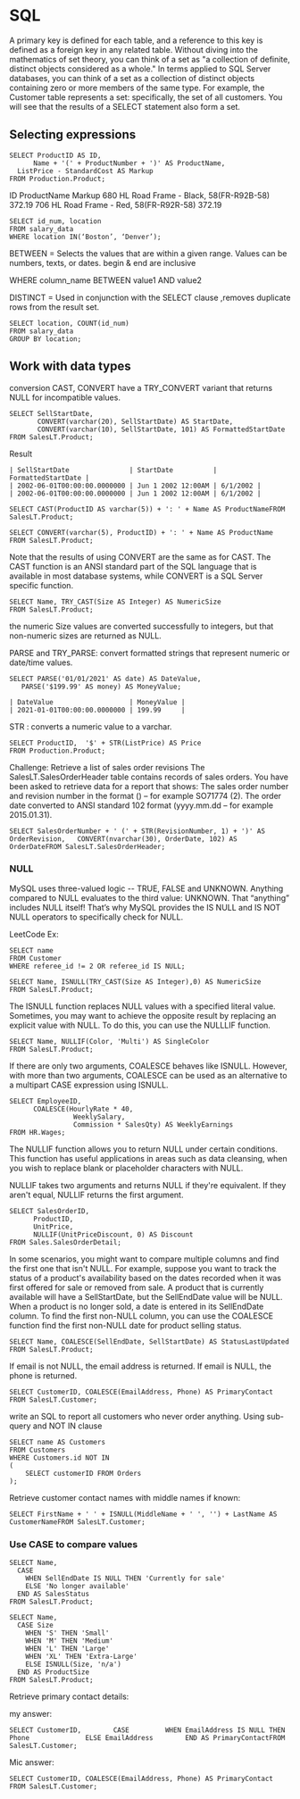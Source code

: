 # SQL
A primary key is defined for each table, and a reference to this key is defined as a foreign key in any related table.
Without diving into the mathematics of set theory, you can think of a set as "a collection of definite, distinct objects considered as a whole." In terms applied to SQL Server databases, you can think of a set as a collection of distinct objects containing zero or more members of the same type. For example, the Customer table represents a set: specifically, the set of all customers. You will see that the results of a SELECT statement also form a set.

## Selecting expressions
```
SELECT ProductID AS ID,
      Name + '(' + ProductNumber + ')' AS ProductName,
  ListPrice - StandardCost AS Markup
FROM Production.Product;
```

ID ProductName Markup
680 HL Road Frame - Black, 58(FR-R92B-58) 372.19
706 HL Road Frame - Red, 58(FR-R92R-58) 372.19

```
SELECT id_num, location
FROM salary_data
WHERE location IN(‘Boston’, ‘Denver’);
```
BETWEEN = Selects the values that are within a given range. Values can be numbers, texts, or dates. begin & end are inclusive

WHERE column_name BETWEEN value1 AND value2

DISTINCT = Used in conjunction with the SELECT clause ,removes duplicate rows from the result set.

```
SELECT location, COUNT(id_num)
FROM salary_data
GROUP BY location;
```

## Work with data types

conversion CAST, CONVERT have a TRY_CONVERT variant that returns NULL for incompatible values.
```
SELECT SellStartDate,
       CONVERT(varchar(20), SellStartDate) AS StartDate,
       CONVERT(varchar(10), SellStartDate, 101) AS FormattedStartDate 
FROM SalesLT.Product;
```
Result

    | SellStartDate               | StartDate          | FormattedStartDate |
    | 2002-06-01T00:00:00.0000000 | Jun 1 2002 12:00AM | 6/1/2002 |
    | 2002-06-01T00:00:00.0000000 | Jun 1 2002 12:00AM | 6/1/2002 | 
             
```
SELECT CAST(ProductID AS varchar(5)) + ': ' + Name AS ProductNameFROM SalesLT.Product; 
```
```
SELECT CONVERT(varchar(5), ProductID) + ': ' + Name AS ProductName
FROM SalesLT.Product; 
```
Note that the results of using CONVERT are the same as for CAST. The CAST function is an ANSI standard part of the SQL language that is available in most database systems, while CONVERT is a SQL Server specific function.
```
SELECT Name, TRY_CAST(Size AS Integer) AS NumericSize
FROM SalesLT.Product;
```
the numeric Size values are converted successfully to integers, but that non-numeric sizes are returned as NULL.


PARSE and TRY_PARSE:
convert formatted strings that represent numeric or date/time values.

```
SELECT PARSE('01/01/2021' AS date) AS DateValue,
   PARSE('$199.99' AS money) AS MoneyValue;
   ```

    | DateValue                   | MoneyValue | 
    | 2021-01-01T00:00:00.0000000 | 199.99     | 

STR : converts a numeric value to a varchar. 

```
SELECT ProductID,  '$' + STR(ListPrice) AS Price
FROM Production.Product;
```
Challenge:
Retrieve a list of sales order revisions
The SalesLT.SalesOrderHeader table contains records of sales orders. You have been asked to retrieve data for a report that shows:
The sales order number and revision number in the format () – for example SO71774 (2).
The order date converted to ANSI standard 102 format (yyyy.mm.dd – for example 2015.01.31).
```
SELECT SalesOrderNumber + ' (' + STR(RevisionNumber, 1) + ')' AS OrderRevision,   CONVERT(nvarchar(30), OrderDate, 102) AS OrderDateFROM SalesLT.SalesOrderHeader;
```

### NULL

MySQL uses three-valued logic -- TRUE, FALSE and UNKNOWN. Anything compared to NULL evaluates to the third value: UNKNOWN. That “anything” includes NULL itself! That’s why MySQL provides the IS NULL and IS NOT NULL operators to specifically check for NULL.

LeetCode Ex: 
```
SELECT name
FROM Customer
WHERE referee_id != 2 OR referee_id IS NULL;
```
```
SELECT Name, ISNULL(TRY_CAST(Size AS Integer),0) AS NumericSize
FROM SalesLT.Product;
```
The ISNULL function replaces NULL values with a specified literal value. Sometimes, you may want to achieve the opposite result by replacing an explicit value with NULL. To do this, you can use the NULLLIF function.
```
SELECT Name, NULLIF(Color, 'Multi') AS SingleColor
FROM SalesLT.Product;
```
If there are only two arguments, COALESCE behaves like ISNULL. However, with more than two arguments, COALESCE can be used as an alternative to a multipart CASE expression using ISNULL.

```
SELECT EmployeeID,
      COALESCE(HourlyRate * 40,
                WeeklySalary,
                Commission * SalesQty) AS WeeklyEarnings
FROM HR.Wages;
```

The NULLIF function allows you to return NULL under certain conditions. This function has useful applications in areas such as data cleansing, when you wish to replace blank or placeholder characters with NULL.

NULLIF takes two arguments and returns NULL if they're equivalent. If they aren't equal, NULLIF returns the first argument.

```
SELECT SalesOrderID,
      ProductID,
      UnitPrice,
      NULLIF(UnitPriceDiscount, 0) AS Discount
FROM Sales.SalesOrderDetail;
```

In some scenarios, you might want to compare multiple columns and find the first one that isn't NULL. For example, suppose you want to track the status of a product's availability based on the dates recorded when it was first offered for sale or removed from sale. A product that is currently available will have a SellStartDate, but the SellEndDate value will be NULL. When a product is no longer sold, a date is entered in its SellEndDate column. To find the first non-NULL column, you can use the COALESCE function
find the first non-NULL date for product selling status.

```
SELECT Name, COALESCE(SellEndDate, SellStartDate) AS StatusLastUpdated
FROM SalesLT.Product;
```

If email is not NULL, the email address is returned. If email is NULL, the phone is returned.

```
SELECT CustomerID, COALESCE(EmailAddress, Phone) AS PrimaryContact
FROM SalesLT.Customer;
```

write an SQL to report all customers who never order anything.
Using sub-query and NOT IN clause
```
SELECT name AS Customers 
FROM Customers 
WHERE Customers.id NOT IN
(
    SELECT customerID FROM Orders
);
```

Retrieve customer contact names with middle names if known:
```
SELECT FirstName + ' ' + ISNULL(MiddleName + ' ', '') + LastName AS CustomerNameFROM SalesLT.Customer;
```

### Use CASE to compare values

```
SELECT Name,    
  CASE        
    WHEN SellEndDate IS NULL THEN 'Currently for sale'        
    ELSE 'No longer available'    
  END AS SalesStatus
FROM SalesLT.Product;
```
```
SELECT Name,    
  CASE Size        
    WHEN 'S' THEN 'Small'        
    WHEN 'M' THEN 'Medium'        
    WHEN 'L' THEN 'Large'        
    WHEN 'XL' THEN 'Extra-Large'        
    ELSE ISNULL(Size, 'n/a')    
  END AS ProductSize
FROM SalesLT.Product; 
```
Retrieve primary contact details:

my answer:
```
SELECT CustomerID,        CASE         WHEN EmailAddress IS NULL THEN Phone              ELSE EmailAddress        END AS PrimaryContactFROM SalesLT.Customer;
```
Mic answer:
```
SELECT CustomerID, COALESCE(EmailAddress, Phone) AS PrimaryContact
FROM SalesLT.Customer;
```
